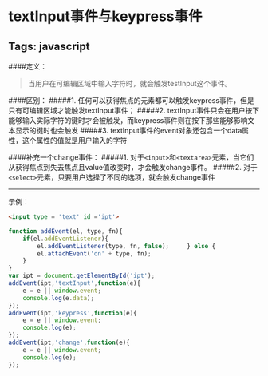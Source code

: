 ﻿# textInput事件与keypress事件

Tags: javascript
---
####定义：
> 当用户在可编辑区域中输入字符时，就会触发testInput这个事件。


####区别：
#####1. 任何可以获得焦点的元素都可以触发keypress事件，但是只有可编辑区域才能触发textInput事件；
#####2. textInput事件只会在用户按下能够输入实际字符的键时才会被触发，而keypress事件则在按下那些能够影响文本显示的键时也会触发
#####3. textInput事件的event对象还包含一个data属性，这个属性的值就是用户输入的字符


####补充一个change事件：
#####1. 对于`<input>`和`<textarea>`元素，当它们从获得焦点到失去焦点且value值改变时，才会触发change事件。
#####2. 对于`<select>`元素，只要用户选择了不同的选项，就会触发change事件

---------
示例：
```html
<input type = 'text' id ='ipt'>
```

```js
function addEvent(el, type, fn){ 
    if(el.addEventListener){ 
        el.addEventListener(type, fn, false);     } else { 
        el.attachEvent('on' + type, fn); 
    } 
} 
var ipt = document.getElementById('ipt'); 
addEvent(ipt,'textInput',function(e){ 
    e = e || window.event; 
    console.log(e.data); 
}); 
addEvent(ipt,'keypress',function(e){ 
    e = e || window.event; 
    console.log(e); 
});
addEvent(ipt,'change',function(e){ 
    e = e || window.event; 
    console.log(e); 
});

```

  




